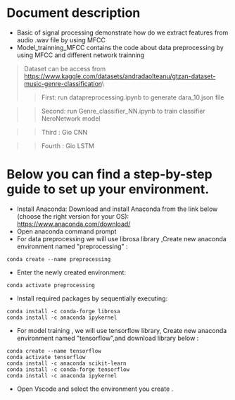 # Document description
- Basic of signal processing demonstrate how do we extract features from audio .wav file by using MFCC 
- Model_trainning_MFCC contains the code about data preprocessing by using MFCC and different network trainning 
> Dataset can be access from <https://www.kaggle.com/datasets/andradaolteanu/gtzan-dataset-music-genre-classification>\\
> > First: run datapreprocessing.ipynb to generate dara_10.json file 

> > Second: run Genre_classifier_NN.ipynb to train classifier NeroNetwork model 

> > Third  : Gio  CNN 

> > Fourth : Gio  LSTM
# Below you can find a step-by-step guide to set up your environment.
- Install Anaconda: Download and install Anaconda from the link below (choose the right version for your OS): <https://www.anaconda.com/download/>
- Open anaconda command prompt
- For data preprocessing we will use librosa library ,Create new anaconda environment named "preprocessing"  : 
```
conda create --name preprocessing 
``` 
- Enter the newly created environment:
``` 
conda activate preprocessing
``` 
- Install required packages by sequentially executing:
``` 
conda install -c conda-forge librosa
conda install -c anaconda ipykernel
``` 

- For model training , we will use tensorflow library, Create new anaconda environment named "tensorflow",and download library below : 
``` 
conda create --name tensorflow
conda activate tensorflow
conda install -c anaconda scikit-learn
conda install -c conda-forge tensorflow
conda install -c anaconda ipykernel
``` 

- Open Vscode and select the environment you create .
